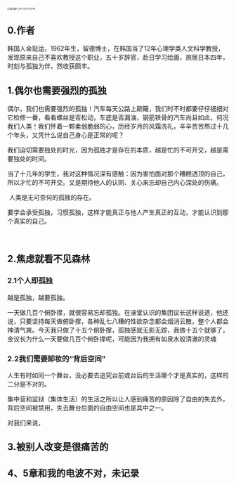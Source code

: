 ## 

<img src="C:\Users\hp\Desktop\图片素材\微信图片_20211227225848.jpg" alt="微信图片_20211227225848" style="zoom: 33%;" />



## 

## 0.作者

韩国人金珽运，1962年生，留德博士，在韩国当了12年心理学类人文科学教授，发现原来自己不喜欢教授这个职业，五十岁辞官，赴日学习绘画，旅居日本四年，时刻与孤独为伴，然收获颇丰。

## 1.偶尔也需要强烈的孤独

​		偶尔，我们也需要强烈的孤独！汽车每天公路上颠簸，我们时不时都要仔仔细细对它检修一番，看看螺丝是否松动，车底是否漏油，钢筋铁骨的汽车尚且如此，何况我们人类！我们怀着一颗柔弱脆弱的心，历经岁月的风霜洗礼，辛辛苦苦熬过十几个年头，又凭什么说自己身心是正常的呢？

​		我们迫切需要独处的时光，因为孤独才是存在的本质，越是忙的不可开交，越是需要独处的时间。

​		当了十几年的学生，我对这种情况深有感触：因为害怕面对那个糟糕透顶的自己，所以才忙的不可开交。又是期待他人的认同、关心来忘却自己内心深处的伤痛。

​		人类是无可奈何的孤独的存在。

​		要学会承受孤独，习惯孤独，这样才能真正与他人产生真正的互动，才能认识到那个真实的自己。

​		

## 2.焦虑就看不见森林

### 2.1个人即孤独

越是孤独，越要孤独。

一天做几百个俯卧撑，就很容易忘却孤独。在澡堂认识的集团议长这样说道，他还说，只要坚持每天做俯卧撑，各种乱七八糟的性欲杂念都会烟消云散，整个人都会神清气爽。今天我只做了十五个俯卧撑，孤独感就无影无踪，我做十五个就够了，金议长为什么一天要做几百个俯卧撑呢，可能因为我拥有如泉水般清澈的灵魂

### 2.2我们需要卸妆的“背后空间"

人生有时如同一个舞台，没必要去追究台前或台后的生活哪个才是真实的，这样的二分是不对的。

集中营和监狱（集体生活）的生活之所以让人感到痛苦的原因除了自由的失去外，背后空间被禁用，失去舞台后面的自由空间也是其中之一。

对我们来说，

## 3.被别人改变是很痛苦的

## 4、5章和我的电波不对，未记录





